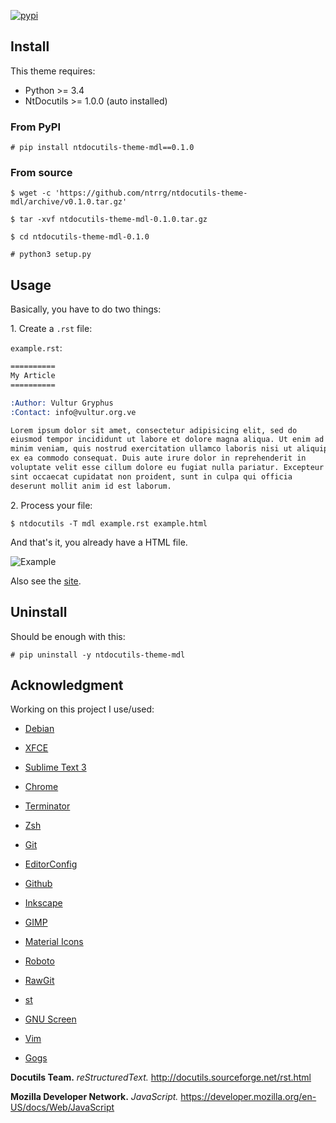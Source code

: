 [![pypi](https://img.shields.io/pypi/v/ntdocutils-theme-mdl.svg)](https://pypi.python.org/pypi/ntdocutils-theme-mdl)

## Install

This theme requires:

* Python >= 3.4
* NtDocutils >= 1.0.0 (auto installed)

### From PyPI

```shell-session
# pip install ntdocutils-theme-mdl==0.1.0
```

### From source

```shell-session
$ wget -c 'https://github.com/ntrrg/ntdocutils-theme-mdl/archive/v0.1.0.tar.gz'
```

```shell-session
$ tar -xvf ntdocutils-theme-mdl-0.1.0.tar.gz
```

```shell-session
$ cd ntdocutils-theme-mdl-0.1.0
```

```shell-session
# python3 setup.py
```

## Usage

Basically, you have to do two things:

1\. Create a `.rst` file:

`example.rst`:

```rest
==========
My Article
==========

:Author: Vultur Gryphus
:Contact: info@vultur.org.ve

Lorem ipsum dolor sit amet, consectetur adipisicing elit, sed do
eiusmod tempor incididunt ut labore et dolore magna aliqua. Ut enim ad
minim veniam, quis nostrud exercitation ullamco laboris nisi ut aliquip
ex ea commodo consequat. Duis aute irure dolor in reprehenderit in
voluptate velit esse cillum dolore eu fugiat nulla pariatur. Excepteur
sint occaecat cupidatat non proident, sunt in culpa qui officia
deserunt mollit anim id est laborum.
```

2\. Process your file:

```shell-session
$ ntdocutils -T mdl example.rst example.html
```

And that's it, you already have a HTML file.

![Example](screenshots/example.png)

Also see the [site](https://ntrrg.github.io/ntdocutils-theme-mdl/).

## Uninstall

Should be enough with this:

```shell-session
# pip uninstall -y ntdocutils-theme-mdl
```

## Acknowledgment

Working on this project I use/used:

* [Debian](https://www.debian.org/)

* [XFCE](https://xfce.org/)

* [Sublime Text 3](https://www.sublimetext.com/3)

* [Chrome](https://www.google.com/chrome/browser/desktop/index.html)

* [Terminator](https://gnometerminator.blogspot.com/p/introduction.html)

* [Zsh](http://www.zsh.org/)

* [Git](https://git-scm.com/)

* [EditorConfig](http://editorconfig.org/)

* [Github](https://github.com)

* [Inkscape](https://inkscape.org/en/)

* [GIMP](https://www.gimp.org/)

* [Material Icons](https://material.io/icons/)

* [Roboto](https://fonts.google.com/specimen/Roboto)

* [RawGit](https://rawgit.com/)

* [st](https://st.suckless.org/)

* [GNU Screen](https://www.gnu.org/software/screen)

* [Vim](https://www.vim.org/)

* [Gogs](https://gogs.io/)

**Docutils Team.** *reStructuredText.* <http://docutils.sourceforge.net/rst.html>

**Mozilla Developer Network.** *JavaScript.* <https://developer.mozilla.org/en-US/docs/Web/JavaScript>

